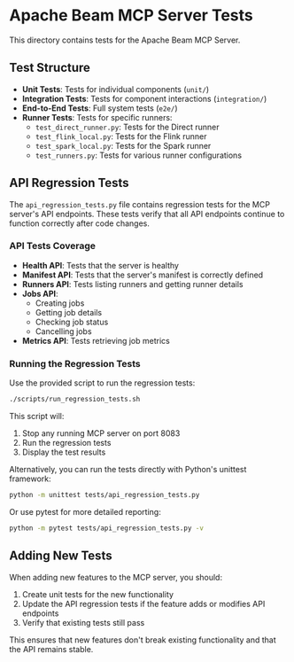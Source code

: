 # Apache Beam MCP Server Tests

This directory contains tests for the Apache Beam MCP Server.

## Test Structure

- **Unit Tests**: Tests for individual components (`unit/`)
- **Integration Tests**: Tests for component interactions (`integration/`)
- **End-to-End Tests**: Full system tests (`e2e/`)
- **Runner Tests**: Tests for specific runners:
  - `test_direct_runner.py`: Tests for the Direct runner
  - `test_flink_local.py`: Tests for the Flink runner
  - `test_spark_local.py`: Tests for the Spark runner
  - `test_runners.py`: Tests for various runner configurations

## API Regression Tests

The `api_regression_tests.py` file contains regression tests for the MCP server's API endpoints. These tests verify that all API endpoints continue to function correctly after code changes.

### API Tests Coverage

- **Health API**: Tests that the server is healthy
- **Manifest API**: Tests that the server's manifest is correctly defined
- **Runners API**: Tests listing runners and getting runner details
- **Jobs API**:
  - Creating jobs
  - Getting job details
  - Checking job status 
  - Cancelling jobs
- **Metrics API**: Tests retrieving job metrics

### Running the Regression Tests

Use the provided script to run the regression tests:

```bash
./scripts/run_regression_tests.sh
```

This script will:
1. Stop any running MCP server on port 8083
2. Run the regression tests
3. Display the test results

Alternatively, you can run the tests directly with Python's unittest framework:

```bash
python -m unittest tests/api_regression_tests.py
```

Or use pytest for more detailed reporting:

```bash
python -m pytest tests/api_regression_tests.py -v
```

## Adding New Tests

When adding new features to the MCP server, you should:

1. Create unit tests for the new functionality
2. Update the API regression tests if the feature adds or modifies API endpoints
3. Verify that existing tests still pass

This ensures that new features don't break existing functionality and that the API remains stable. 
